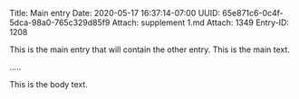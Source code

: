 Title: Main entry
Date: 2020-05-17 16:37:14-07:00
UUID: 65e871c6-0c4f-5dca-98a0-765c329d85f9
Attach: supplement 1.md
Attach: 1349
Entry-ID: 1208

This is the main entry that will contain the other entry. This is the main text.

.....

This is the body text.
